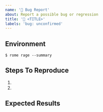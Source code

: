 ```yaml
---
name: '🐛 Bug Report'
about: Report a possible bug or regression
title: '🐛 <TITLE>'
labels: 'bug: unconfirmed'
---
```


<!-- Bug reports that don't follow this template will be closed. -->
<!-- Please provide a clear and concise description of what the bug is. -->

## Environment

<!-- Run `rome rage --summary` and paste the output below. -->

```
$ rome rage --summary

```

## Steps To Reproduce

<!-- Provide a detailed list of steps that reproduce the issue. -->
<!-- The more information and included steps, the quicker your reort can be confirmed and addressed! -->

1. 
2. 

## Expected Results

<!-- Describe what you expected to happen. -->
